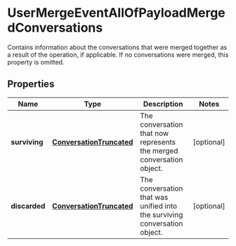 

# UserMergeEventAllOfPayloadMergedConversations

Contains information about the conversations that were merged together as a result of the operation, if applicable. If no conversations were merged, this property is omitted.
## Properties

Name | Type | Description | Notes
------------ | ------------- | ------------- | -------------
**surviving** | [**ConversationTruncated**](ConversationTruncated.md) | The conversation that now represents the merged conversation object. |  [optional]
**discarded** | [**ConversationTruncated**](ConversationTruncated.md) | The conversation that was unified into the surviving conversation object. |  [optional]



